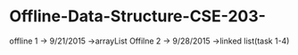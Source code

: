# Offline-Data-Structure-CSE-203-
offline 1 ->     9/21/2015   ->arrayList
Offilne 2 ->     9/28/2015   ->linked list(task 1-4)
